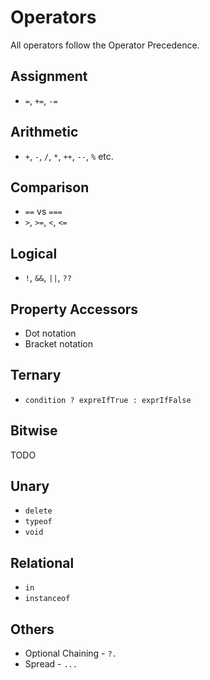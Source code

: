 # Operators

All operators follow the Operator Precedence.

## Assignment

* `=`, `+=`, `-=`

## Arithmetic

* `+`, `-`, `/`, `*`, `++`, `--`, `%` etc.

## Comparison

* `==` vs `===`
* `>`, `>=`, `<`, `<=`

## Logical

* `!`, `&&`, `||`, `??`

## Property Accessors

* Dot notation
* Bracket notation

## Ternary

* `condition ? expreIfTrue : exprIfFalse`

## Bitwise

TODO

## Unary

* `delete`
* `typeof`
* `void`

## Relational

* `in`
* `instanceof`

## Others

* Optional Chaining - `?.`
* Spread - `...`